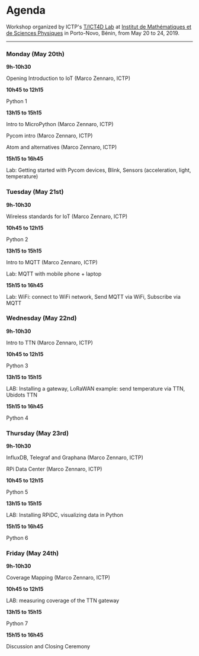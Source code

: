 # Agenda
Workshop organized by ICTP's [T/ICT4D Lab](http://wireless.ictp.it) at [Institut de Mathématiques et de Sciences Physiques](http://www.imsp-benin.com/home/) in Porto-Novo, Bénin, from May 20 to 24, 2019.

------

### **Monday (May 20th)**

**9h-10h30**

Opening
Introduction to IoT (Marco Zennaro, ICTP)

**10h45 to 12h15**

Python 1 

**13h15 to 15h15**

Intro to MicroPython (Marco Zennaro, ICTP)

Pycom intro (Marco Zennaro, ICTP)

Atom and alternatives (Marco Zennaro, ICTP)

**15h15 to 16h45**

Lab: Getting started with Pycom devices, Blink, Sensors (acceleration, light, temperature)


### **Tuesday (May 21st)** 

**9h-10h30**

Wireless standards for IoT  (Marco Zennaro, ICTP)

**10h45 to 12h15**

Python 2

**13h15 to 15h15**

Intro to MQTT (Marco Zennaro, ICTP)

Lab: MQTT with mobile phone + laptop

**15h15 to 16h45**

Lab:  WiFi: connect to WiFi network, Send MQTT via WiFi, Subscribe via MQTT


### **Wednesday (May 22nd)** 

**9h-10h30**

Intro to TTN  (Marco Zennaro, ICTP)

**10h45 to 12h15**

Python 3

**13h15 to 15h15**

LAB: Installing a gateway, LoRaWAN example: send temperature via TTN, Ubidots TTN

**15h15 to 16h45**

Python 4


### **Thursday (May 23rd)** 

**9h-10h30**

InfluxDB, Telegraf and Graphana (Marco Zennaro, ICTP)

RPi Data Center  (Marco Zennaro, ICTP)

**10h45 to 12h15**

Python 5

**13h15 to 15h15**

LAB: Installing RPiDC, visualizing data in Python

**15h15 to 16h45**

Python 6


### **Friday (May 24th)** 

**9h-10h30**

Coverage Mapping (Marco Zennaro, ICTP)

**10h45 to 12h15**

LAB: measuring coverage of the TTN gateway

**13h15 to 15h15**

Python 7

**15h15 to 16h45**

Discussion and Closing Ceremony